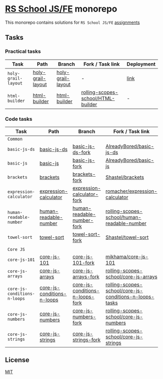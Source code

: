 # [RS School JS/FE](https://rs.school/courses/javascript) monorepo

This monorepo contains solutions for `RS School JS/FE` [assignments](https://github.com/rolling-scopes-school/tasks)

## Tasks

### Practical tasks

| Task                | Path                                      | Branch                                            | Fork / Task link                                                                            | Deployment                                                              |
| ------------------- | ----------------------------------------- | ------------------------------------------------- | ------------------------------------------------------------------------------------------- | ----------------------------------------------------------------------- |
| `holy-grail-layout` | [holy-grail-layout](./holy-grail-layout/) | [holy-grail-layout](../../tree/holy-grail-layout) | -                                                                                           | [link](https://alexey-koran.github.io/rsschool-jsfe/holy-grail-layout/) |
| `html-builder`      | [html-builder](./html-builder/)           | [html-builder](../../tree/html-builder)           | [rolling-scopes-school/HTML-builder](https://github.com/rolling-scopes-school/HTML-builder) | -                                                                       |

### Code tasks

| Task                         | Path                                                        | Branch                                                                        | Fork / Task link                                                                                                                    |
| ---------------------------- | ----------------------------------------------------------- | ----------------------------------------------------------------------------- | ----------------------------------------------------------------------------------------------------------------------------------- |
| `Common`                     |                                                             |                                                                               |                                                                                                                                     |
| `basic-js-ds`                | [basic-js-ds](./basic-js-ds/)                               | [basic-js-ds-fork](../../tree/basic-js-ds-fork)                               | [AlreadyBored/basic-js-ds](https://github.com/AlreadyBored/basic-js-ds)                                                             |
| `basic-js`                   | [basic-js](./basic-js/)                                     | [basic-js-fork](../../tree/basic-js-fork)                                     | [AlreadyBored/basic-js](https://github.com/AlreadyBored/basic-js)                                                                   |
| `brackets`                   | [brackets](./brackets/)                                     | [brackets-fork](../../tree/brackets-fork)                                     | [Shastel/brackets](https://github.com/Shastel/brackets/)                                                                            |
| `expression-calculator`      | [expression-calculator](./expression-calculator/)           | [expression-calculator-fork](../../tree/expression-calculator-fork)           | [romacher/expression-calculator](https://github.com/romacher/expression-calculator)                                                 |
| `human-readable-number`      | [human-readable-number](./human-readable-number/)           | [human-readable-number-fork](../../tree/human-readable-number-fork)           | [rolling-scopes-school/human-readable-number](https://github.com/rolling-scopes-school/human-readable-number)                       |
| `towel-sort`                 | [towel-sort](./towel-sort/)                                 | [towel-sort-fork](../../tree/towel-sort-fork)                                 | [Shastel/towel-sort](https://github.com/Shastel/towel-sort/)                                                                        |
|                              |                                                             |                                                                               |                                                                                                                                     |
| `Core JS`                    |                                                             |                                                                               |                                                                                                                                     |
| `core-js-101`                | [core-js-101](./core-js-101/)                               | [core-js-101-fork](../../tree/core-js-101-fork)                               | [mikhama/core-js-101](https://github.com/mikhama/core-js-101/)                                                                      |
| `core-js-arrays`             | [core-js-arrays](./core-js-arrays/)                         | [core-js-arrays-fork](../../tree/core-js-arrays-fork)                         | [rolling-scopes-school/core-js-arrays](https://github.com/rolling-scopes-school/core-js-arrays)                                     |
| `core-js-conditions-n-loops` | [core-js-conditions-n-loops](./core-js-conditions-n-loops/) | [core-js-conditions-n-loops-fork](../../tree/core-js-conditions-n-loops-fork) | [rolling-scopes-school/core-js-conditions-n-loops-tasks](https://github.com/rolling-scopes-school/core-js-conditions-n-loops-tasks) |
| `core-js-numbers`            | [core-js-numbers](./core-js-numbers/)                       | [core-js-numbers-fork](../../tree/core-js-numbers-fork)                       | [rolling-scopes-school/core-js-numbers](https://github.com/rolling-scopes-school/core-js-numbers)                                   |
| `core-js-strings`            | [core-js-strings](./core-js-strings/)                       | [core-js-strings-fork](../../tree/core-js-strings-fork)                       | [rolling-scopes-school/core-js-strings](https://github.com/rolling-scopes-school/core-js-strings)                                   |

## License

[MIT](./LICENSE)
